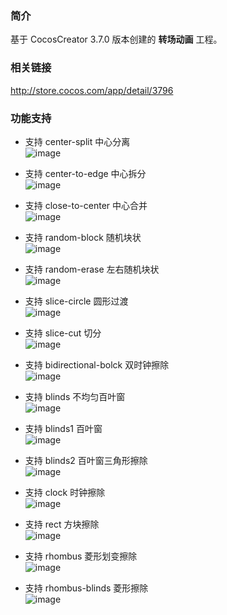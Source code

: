 ### 简介
基于 CocosCreator 3.7.0 版本创建的 **转场动画** 工程。

### 相关链接
http://store.cocos.com/app/detail/3796

### 功能支持
- 支持 center-split 中心分离    
![image](../../../gif/202206/2022061301.gif)

- 支持 center-to-edge 中心拆分    
![image](../../../gif/202206/2022061302.gif)

- 支持 close-to-center 中心合并    
![image](../../../gif/202206/2022061303.gif)

- 支持 random-block 随机块状    
![image](../../../gif/202206/2022061304.gif)

- 支持 random-erase 左右随机块状    
![image](../../../gif/202206/2022061305.gif)

- 支持 slice-circle 圆形过渡    
![image](../../../gif/202206/2022061306.gif)

- 支持 slice-cut 切分    
![image](../../../gif/202206/2022061307.gif)

- 支持 bidirectional-bolck 双时钟擦除    
![image](../../../gif/202206/2022061308.gif)

- 支持 blinds 不均匀百叶窗    
![image](../../../gif/202206/2022061309.gif)

- 支持 blinds1 百叶窗    
![image](../../../gif/202206/2022061310.gif)

- 支持 blinds2 百叶窗三角形擦除    
![image](../../../gif/202206/2022061311.gif)

- 支持 clock 时钟擦除    
![image](../../../gif/202206/2022061312.gif)

- 支持 rect 方块擦除    
![image](../../../gif/202206/2022061313.gif)

- 支持 rhombus 菱形划变擦除    
![image](../../../gif/202206/2022061314.gif)

- 支持 rhombus-blinds 菱形擦除    
![image](../../../gif/202206/2022061315.gif)
